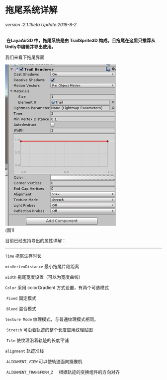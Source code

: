 # 拖尾系统详解

###### *version :2.1.1beta   Update:2019-8-2*

​	**在LayaAir3D 中，拖尾系统是由 TrailSprite3D 构成。且拖尾在这里只推荐从Unity中编辑并导出使用。**

我们来看下拖尾界面

![](img/1.png)<br>(图1)

目前已经支持导出的属性详解：

------

`Time` 拖尾生存时长

`minVertexDistance` 最小拖尾片段距离

`width` 拖尾宽度设置（可以为宽度曲线）

`Color` 采用 colorGradient 方式设置，有两个可选模式

​		`Fixed` 固定模式

​		`Blend` 混合模式

`texture Mode`  纹理模式，与普通纹理模式相同。

​		`Stretch` 可沿着轨迹的整个长度应用纹理贴图

​		`Tile` 使纹理沿着轨迹的长度平铺

`alignment` 轨迹准线

​		`ALIGNMENT_VIEW` 可以使轨迹面向摄像机

​		`ALIGNMENT_TRANSFORM_Z  ` 根据轨迹的变换组件的方向对齐